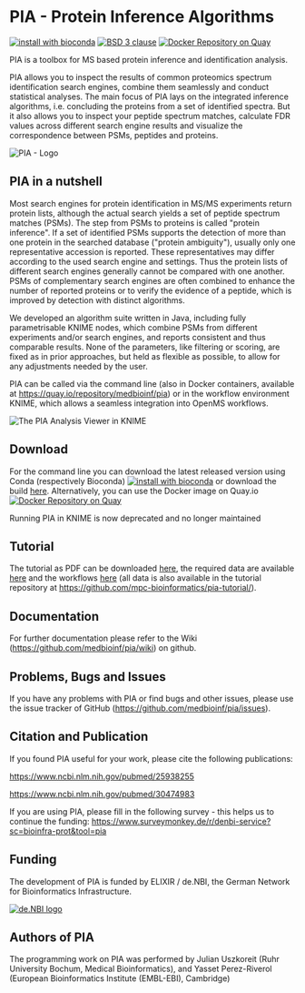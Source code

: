 # PIA - Protein Inference Algorithms

[![install with bioconda](https://img.shields.io/badge/install%20with-bioconda-brightgreen.svg?style=flat)](http://bioconda.github.io/recipes/pia/README.html)
[![BSD 3 clause](https://anaconda.org/bioconda/pia/badges/license.svg)](https://raw.githubusercontent.com/medbioinf/pia/master/LICENSE)
[![Docker Repository on Quay](https://quay.io/repository/medbioinf/pia/status "Docker Repository on Quay")](https://quay.io/repository/medbioinf/pia)

PIA is a toolbox for MS based protein inference and identification analysis.

PIA allows you to inspect the results of common proteomics spectrum
identification search engines, combine them seamlessly and conduct statistical
analyses.
The main focus of PIA lays on the integrated inference algorithms, i.e.
concluding the proteins from a set of identified spectra. But it also allows
you to inspect your peptide spectrum matches, calculate FDR values across
different search engine results and visualize the correspondence between PSMs,
peptides and proteins.

![PIA - Logo](https://github.com/medbioinf/pia/wiki/pia_logo.png)


## PIA in a nutshell

Most search engines for protein identification in MS/MS experiments return
protein lists, although the actual search yields a set of peptide spectrum
matches (PSMs). The step from PSMs to proteins is called "protein inference".
If a set of identified PSMs supports the detection of more than one protein in
the searched database ("protein ambiguity"), usually only one representative
accession is reported. These representatives may differ according to the used
search engine and settings. Thus the protein lists of different search engines
generally cannot be compared with one another. PSMs of complementary search
engines are often combined to enhance the number of reported proteins or to
verify the evidence of a peptide, which is improved by detection with distinct
algorithms.

We developed an algorithm suite written in Java, including fully parametrisable
KNIME nodes, which combine PSMs from different experiments and/or search engines,
and reports consistent and thus comparable results. None of the parameters, like
filtering or scoring, are fixed as in prior approaches, but held as flexible as
possible, to allow for any adjustments needed by the user.

PIA can be called via the command line (also in Docker containers, available at
https://quay.io/repository/medbioinf/pia) or in the workflow environment KNIME,
which allows a seamless integration into OpenMS workflows.

![The PIA Analysis Viewer in KNIME](https://github.com/medbioinf/pia/wiki/KNIME_analysis_view.png)


## Download

For the command line you can download the latest released version
using Conda (respectively Bioconda)
[![install with bioconda](https://img.shields.io/badge/install%20with-bioconda-brightgreen.svg?style=flat)](http://bioconda.github.io/recipes/pia/README.html)
or download the build
[here](https://github.com/medbioinf/pia/releases/latest). Alternatively,
you can use the Docker image on Quay.io [![Docker Repository on Quay](https://quay.io/repository/medbioinf/pia/status "Docker Repository on Quay")](https://quay.io/repository/medbioinf/pia)

Running PIA in KNIME is now deprecated and no longer maintained

## Tutorial

The tutorial as PDF can be downloaded
[here](https://github.com/mpc-bioinformatics/pia-tutorial/blob/master/pia_tutorial.pdf),
the required data are available [here](https://github.com/mpc-bioinformatics/pia-tutorial/tree/master/data)
and the workflows [here](https://github.com/mpc-bioinformatics/pia-tutorial/tree/master/workflows)
(all data is also available in the tutorial repository at https://github.com/mpc-bioinformatics/pia-tutorial/).


## Documentation

For further documentation please refer to the Wiki (https://github.com/medbioinf/pia/wiki) on github.


## Problems, Bugs and Issues

If you have any problems with PIA or find bugs and other issues, please use the
issue tracker of GitHub (https://github.com/medbioinf/pia/issues).


## Citation and Publication

If you found PIA useful for your work, please cite the following publications:

https://www.ncbi.nlm.nih.gov/pubmed/25938255

https://www.ncbi.nlm.nih.gov/pubmed/30474983

If you are using PIA, please fill in the following survey - this helps us to continue the funding:
https://www.surveymonkey.de/r/denbi-service?sc=bioinfra-prot&tool=pia 


## Funding

The development of PIA is funded by ELIXIR / de.NBI, the German Network for Bioinformatics Infrastructure.

[![de.NBI logo](https://www.denbi.de/templates/nbimaster/img/denbi-logo-color.svg)](https://www.denbi.de/)


## Authors of PIA
 
The programming work on PIA was performed by Julian Uszkoreit (Ruhr University
Bochum, Medical Bioinformatics), and Yasset Perez-Riverol  (European
Bioinformatics Institute (EMBL-EBI), Cambridge)
